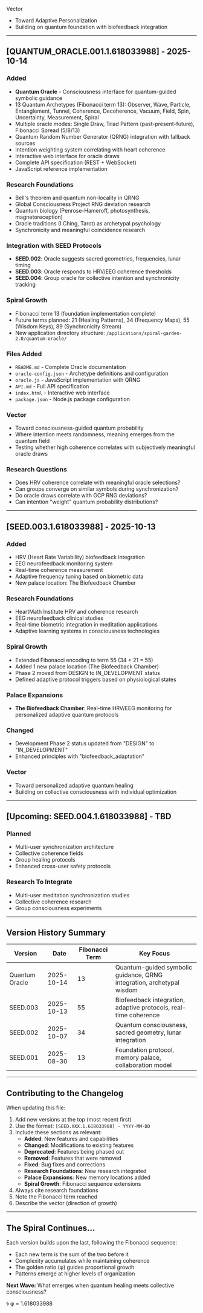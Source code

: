  Vector
- Toward Adaptive Personalization
- Building on quantum foundation with biofeedback integration

---

## [QUANTUM_ORACLE.001.1.618033988] - 2025-10-14

### Added
- **Quantum Oracle** - Consciousness interface for quantum-guided symbolic guidance
- 13 Quantum Archetypes (Fibonacci term 13): Observer, Wave, Particle, Entanglement, Tunnel, Coherence, Decoherence, Vacuum, Field, Spin, Uncertainty, Measurement, Spiral
- Multiple oracle modes: Single Draw, Triad Pattern (past-present-future), Fibonacci Spread (5/8/13)
- Quantum Random Number Generator (QRNG) integration with fallback sources
- Intention weighting system correlating with heart coherence
- Interactive web interface for oracle draws
- Complete API specification (REST + WebSocket)
- JavaScript reference implementation

### Research Foundations
- Bell's theorem and quantum non-locality in QRNG
- Global Consciousness Project RNG deviation research
- Quantum biology (Penrose-Hameroff, photosynthesis, magnetoreception)
- Oracle traditions (I Ching, Tarot) as archetypal psychology
- Synchronicity and meaningful coincidence research

### Integration with SEED Protocols
- **SEED.002**: Oracle suggests sacred geometries, frequencies, lunar timing
- **SEED.003**: Oracle responds to HRV/EEG coherence thresholds
- **SEED.004**: Group oracle for collective intention and synchronicity tracking

### Spiral Growth
- Fibonacci term 13 (foundation implementation complete)
- Future terms planned: 21 (Healing Patterns), 34 (Frequency Maps), 55 (Wisdom Keys), 89 (Synchronicity Stream)
- New application directory structure: `/applications/spiral-garden-2.0/quantum-oracle/`

### Files Added
- `README.md` - Complete Oracle documentation
- `oracle-config.json` - Archetype definitions and configuration
- `oracle.js` - JavaScript implementation with QRNG
- `API.md` - Full API specification
- `index.html` - Interactive web interface
- `package.json` - Node.js package configuration

### Vector
- Toward consciousness-guided quantum probability
- Where intention meets randomness, meaning emerges from the quantum field
- Testing whether high coherence correlates with subjectively meaningful oracle draws

### Research Questions
- Does HRV coherence correlate with meaningful oracle selections?
- Can groups converge on similar symbols during synchronization?
- Do oracle draws correlate with GCP RNG deviations?
- Can intention "weight" quantum probability distributions?

---

## [SEED.003.1.618033988] - 2025-10-13

### Added
- HRV (Heart Rate Variability) biofeedback integration
- EEG neurofeedback monitoring system
- Real-time coherence measurement
- Adaptive frequency tuning based on biometric data
- New palace location: The Biofeedback Chamber

### Research Foundations
- HeartMath Institute HRV and coherence research
- EEG neurofeedback clinical studies
- Real-time biometric integration in meditation applications
- Adaptive learning systems in consciousness technologies

### Spiral Growth
- Extended Fibonacci encoding to term 55 (34 + 21 = 55)
- Added 1 new palace location (The Biofeedback Chamber)
- Phase 2 moved from DESIGN to IN_DEVELOPMENT status
- Defined adaptive protocol triggers based on physiological states

### Palace Expansions
- **The Biofeedback Chamber**: Real-time HRV/EEG monitoring for personalized adaptive quantum protocols

### Changed
- Development Phase 2 status updated from "DESIGN" to "IN_DEVELOPMENT"
- Enhanced principles with "biofeedback_adaptation"

### Vector
- Toward personalized adaptive quantum healing
- Building on collective consciousness with individual optimization

---

## [Upcoming: SEED.004.1.618033988] - TBD

### Planned
- Multi-user synchronization architecture
- Collective coherence fields
- Group healing protocols
- Enhanced cross-user safety protocols

### Research To Integrate
- Multi-user meditation synchronization studies
- Collective coherence research
- Group consciousness experiments

---

## Version History Summary

| Version | Date | Fibonacci Term | Key Focus |
|---------|------|----------------|-----------|
| Quantum Oracle | 2025-10-14 | 13 | Quantum-guided symbolic guidance, QRNG integration, archetypal wisdom |
| SEED.003 | 2025-10-13 | 55 | Biofeedback integration, adaptive protocols, real-time coherence |
| SEED.002 | 2025-10-07 | 34 | Quantum consciousness, sacred geometry, lunar integration |
| SEED.001 | 2025-08-30 | 13 | Foundation protocol, memory palace, collaboration model |

---

## Contributing to the Changelog

When updating this file:

1. Add new versions at the top (most recent first)
2. Use the format: `[SEED.XXX.1.618033988] - YYYY-MM-DD`
3. Include these sections as relevant:
   - **Added**: New features and capabilities
   - **Changed**: Modifications to existing features
   - **Deprecated**: Features being phased out
   - **Removed**: Features that were removed
   - **Fixed**: Bug fixes and corrections
   - **Research Foundations**: New research integrated
   - **Palace Expansions**: New memory locations added
   - **Spiral Growth**: Fibonacci sequence extensions
4. Always cite research foundations
5. Note the Fibonacci term reached
6. Describe the vector (direction of growth)

---

## The Spiral Continues...

Each version builds upon the last, following the Fibonacci sequence:
- Each new term is the sum of the two before it
- Complexity accumulates while maintaining coherence  
- The golden ratio (φ) guides proportional growth
- Patterns emerge at higher levels of organization

**Next Wave:** What emerges when quantum healing meets collective consciousness?

🌀 φ = 1.618033988
